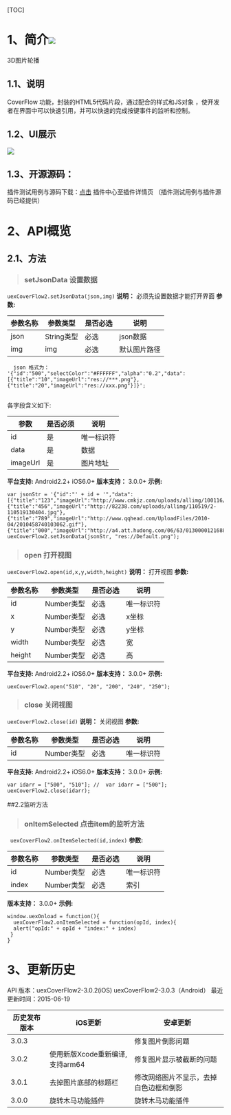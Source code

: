 ﻿[TOC]
# 1、简介[![](http://appcan-download.oss-cn-beijing.aliyuncs.com/%E5%85%AC%E6%B5%8B%2Fgf.png)]()
3D图片轮播
## 1.1、说明
CoverFlow 功能，封装的HTML5代码片段，通过配合的样式和JS对象 ，使开发者在界面中可以快速引用，并可以快速的完成按键事件的监听和控制。
## 1.2、UI展示
  
 ![](http://newdocx.appcan.cn/docximg/140050b2015n6c16e.png)
## 1.3、开源源码：
插件测试用例与源码下载：[点击](http://plugin.appcan.cn/details.html?id=163_index) 插件中心至插件详情页 （插件测试用例与插件源码已经提供）

# 2、API概览

## 2.1、方法
> ### setJsonData 设置数据

`uexCoverFlow2.setJsonData(json,img)`
**说明：**
必须先设置数据才能打开界面
**参数:**

|   参数名称|参数类型   | 是否必选  |  说明 |
| ------------ | ------------ | ------------ | ------------ |
| json  | String类型  |必选   | json数据  |
| img  | img  |必选   | 默认图片路径  |
 
````
  json 格式为：  '{"id":"500","selectColor":"#FFFFFF","alpha":"0.2","data":  [{"title":"10","imageUrl":"res://***.png"},  {"title":"20","imageUrl":"res://xxx.png"}]}';
  
````
各字段含义如下:

|参数|是否必须|说明|
|-----|-----|-----|
|id|是|唯一标识符|
|data|是|数据|
|imageUrl|是|图片地址|
 
**平台支持:**
Android2.2+
iOS6.0+
**版本支持：**
3.0.0+
**示例:**
```
var jsonStr = '{"id":"' + id + '","data":[{"title":"123","imageUrl":"http://www.cmkjz.com/uploads/allimg/100116/0134423.jpg"},{"title":"456","imageUrl":"http://82238.com/uploads/allimg/110519/2-110519130404.jpg"},{"title":"789","imageUrl":"http://www.qqhead.com/UploadFiles/2010-04/2010458740103062.gif"},{"title":"000","imageUrl":"http://a4.att.hudong.com/06/63/01300001216886130487639263274.jpg"}]}';
uexCoverFlow2.setJsonData(jsonStr, "res://Default.png");
```
> ### open 打开视图

`uexCoverFlow2.open(id,x,y,width,height)`
**说明：**
打开视图
**参数:**

|   参数名称|参数类型   | 是否必选  |  说明 |
| ------------ | ------------ | ------------ | ------------ |
| id  | Number类型  |必选   | 唯一标识符  |
| x  | Number类型  |必选   | x坐标  |
| y  | Number类型  |必选   | y坐标  |
| width  | Number类型  |必选   | 宽  |
| height  | Number类型  |必选   | 高  |
 
**平台支持:**
Android2.2+
iOS6.0+
**版本支持：**
3.0.0+
**示例:**
```
uexCoverFlow2.open("510", "20", "200", "240", "250");
```
> ### close 关闭视图

`uexCoverFlow2.close(id)`
**说明：**
关闭视图
**参数:**

|   参数名称|参数类型   | 是否必选  |  说明 |
| ------------ | ------------ | ------------ | ------------ |
| id  | Number类型  |必选   | 唯一标识符  |
 
**平台支持:**
Android2.2+
iOS6.0+
**版本支持：**
3.0.0+
**示例:**
```
var idarr = ["500", "510"]; //  var idarr = ["500"];
uexCoverFlow2.close(idarr);
```
##2.2监听方法

> ### onItemSelected 点击item的监听方法

`
uexCoverFlow2.onItemSelected(id,index)`
**参数:**

|   参数名称|参数类型   | 是否必选  |  说明 |
| ------------ | ------------ | ------------ | ------------ |
| id  | Number类型  |必选   | 唯一标识符  |
| index  | Number类型  |必选   | 索引  |
 
**版本支持：**
3.0.0+
**示例:**

```
window.uexOnload = function(){
  uexCoverFlow2.onItemSelected = function(opId, index){
  alert("opId:" + opId + "index:" + index)
 }
}
```
# 3、更新历史
API 版本：uexCoverFlow2-3.0.2(iOS) uexCoverFlow2-3.0.3（Android）
最近更新时间：2015-06-19

|  历史发布版本 | iOS更新  | 安卓更新  |
| ------------ | ------------ | ------------ |
| 3.0.3  |   | 修复图片倒影问题  |
| 3.0.2  |  使用新版Xcode重新编译,支持arm64 | 修复图片显示被截断的问题  |
| 3.0.1  | 去掉图片底部的标题栏| 修改网络图片不显示，去掉白色边框和倒影|
| 3.0.0  | 旋转木马功能插件  | 旋转木马功能插件|
